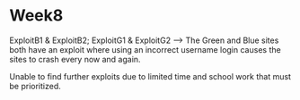 # Week8
ExploitB1 & ExploitB2;
ExploitG1 & ExploitG2
--> The Green and Blue sites both have an exploit where using an incorrect username login causes the sites to crash every now and again.

Unable to find further exploits due to limited time and school work that must be prioritized.

